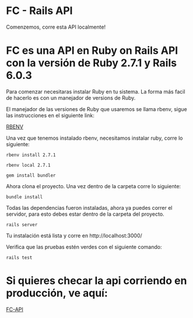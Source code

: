 # FC - Rails API

Comenzemos, corre esta API localmente!

# FC es una API en Ruby on Rails API con la versión de Ruby 2.7.1 y Rails 6.0.3

Para comenzar necesitaras instalar Ruby en tu sistema. La forma más facil de hacerlo es con un manejador de versions de Ruby.

El manejador de las versiones de Ruby que usaremos se llama rbenv, sigue las instrucciones en el siguiente link:

[RBENV](https://github.com/rbenv/rbenv)

Una vez que tenemos instalado rbenv, necesitamos instalar ruby, corre lo siguiente:

`rbenv install 2.7.1`

`rbenv local 2.7.1`

`gem install bundler`

Ahora clona el proyecto. Una vez dentro de la carpeta corre lo siguiente:

`bundle install`

Todas las dependencias fueron instaladas, ahora ya puedes correr el servidor, para esto debes estar dentro de la carpeta del proyecto.

`rails server`

Tu instalación está lista y corre en http://localhost:3000/

Verifica que las pruebas estén verdes con el siguiente comando:

`rails test`

# Si quieres checar la api corriendo en producción, ve aquí:

[FC-API](https://resuelve-fc-api.herokuapp.com/)
